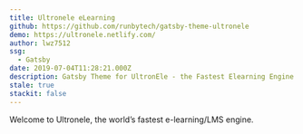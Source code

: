 ```yaml
---
title: Ultronele eLearning
github: https://github.com/runbytech/gatsby-theme-ultronele
demo: https://ultronele.netlify.com/
author: lwz7512
ssg:
  - Gatsby
date: 2019-07-04T11:28:21.000Z
description: Gatsby Theme for UltronEle - the Fastest Elearning Engine in the world
stale: true
stackit: false
---
```


Welcome to Ultronele, the world’s fastest e-learning/LMS engine.
